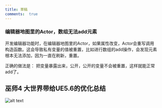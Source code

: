 ```yaml
---
title: 草稿
comments:  true
---
```


### 编辑器地图里的Actor，数组无法add元素

开发编辑器功能时，在编辑器地图里的Actor，如果属性改变，Actor会重写调用构造函数。这会导致私有变量的值被重置，比如进行数组的add操作，会发现元素根本无法添加，因为一直在刷新，重置。

正确的做法是：
把变量暴露出来，公开，公开的变量不会被重置，这样就能正常add了。





## 巫师4 大世界带给UE5.6的优化总结

![alt text](../../assets/images/blueprints_image-1.png)